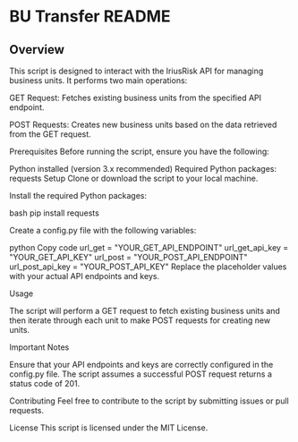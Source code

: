 # BU Transfer README

## Overview
This script is designed to interact with the IriusRisk API for managing business units. It performs two main operations:

GET Request: Fetches existing business units from the specified API endpoint.

POST Requests: Creates new business units based on the data retrieved from the GET request.

Prerequisites
Before running the script, ensure you have the following:

Python installed (version 3.x recommended)
Required Python packages: requests
Setup
Clone or download the script to your local machine.

Install the required Python packages:

bash
pip install requests

Create a config.py file with the following variables:

python
Copy code
url_get = "YOUR_GET_API_ENDPOINT"
url_get_api_key = "YOUR_GET_API_KEY"
url_post = "YOUR_POST_API_ENDPOINT"
url_post_api_key = "YOUR_POST_API_KEY"
Replace the placeholder values with your actual API endpoints and keys.

Usage

The script will perform a GET request to fetch existing business units and then iterate through each unit to make POST requests for creating new units.

Important Notes

Ensure that your API endpoints and keys are correctly configured in the config.py file.
The script assumes a successful POST request returns a status code of 201.

Contributing
Feel free to contribute to the script by submitting issues or pull requests.

License
This script is licensed under the MIT License.
